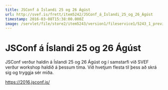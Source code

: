 ```yaml
---
title: JSConf á Íslandi 25 og 26 Ágúst
url: http://svef.is/frett/item5242/JSConf_á_Íslandi_25_og_26_Ágúst
timestamp: 2016-03-08T15:38:00.000Z
image: /servlet/file/store2/item5243/version1/fileservice1/5243_1_preview.jpg
---
```


# JSConf á Íslandi 25 og 26 Ágúst

JSConf verður haldin á Íslandi 25 og 26 Ágúst og í samstarfi við SVEF verður workshop haldið á þessum tíma. Við hvetjum flesta til þess að skrá sig og tryggja sér miða.

https://2016.jsconf.is/
